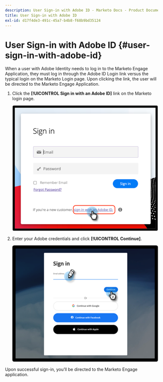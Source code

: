 ```yaml
---
description: User Sign-in with Adobe ID - Marketo Docs - Product Documentation
title: User Sign-in with Adobe ID
exl-id: d17f4de3-491c-45a7-b4b8-f68b9bd35124
---
```

# User Sign-in with Adobe ID {#user-sign-in-with-adobe-id}

When a user with Adobe Identity needs to log in to the Marketo Engage Application, they must log in through the Adobe ID Login link versus the typical login on the Marketo Login page. Upon clicking the link, the user will be directed to the Marketo Engage Application.

1. Click the **[!UICONTROL Sign in with an Adobe ID]** link on the Marketo login page.

   ![](assets/user-sign-in-with-adobe-id-1.png)

1. Enter your Adobe credentials and click **[!UICONTROL Continue]**.

   ![](assets/user-sign-in-with-adobe-id-2.png)

Upon successful sign-in, you’ll be directed to the Marketo Engage application.
